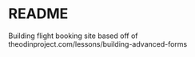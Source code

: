 # README

Building flight booking site based off of theodinproject.com/lessons/building-advanced-forms

